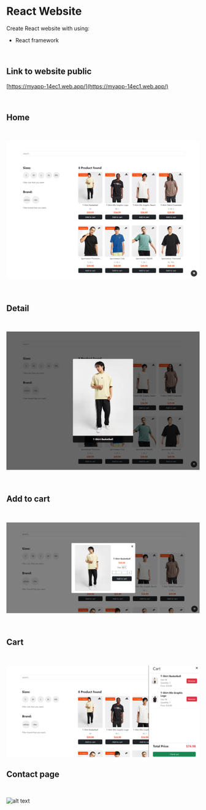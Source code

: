 # React Website

Create React website with using:

- React framework

<br>

## Link to website public

[https://myapp-14ec1.web.app/](https://myapp-14ec1.web.app/)

<br>

## Home
<br>

![alt text](img/home.png)

<br>

## Detail
<br>

![alt text](img/detail.png)

<br>

## Add to cart
<br>

![alt text](img/add.png)

<br>

## Cart
<br>

![alt text](img/cart.png)

## Contact page
<br>

![alt text](img_pages/contact.png)

